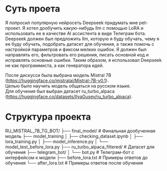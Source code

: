 # Суть проета  

Я попросил популярную нейросеть Deepseek придумать мне pet-проект. Я хотел дообучить какую-нибудь llm с помощью LoRA и использовать ее в качестве AI ассистента в виде Телеграм бота. Deepseek должен был предложить llm, которую я буду обучать, чему я ее буду обучать, подобрать датасет для обучения, а также помочь с настройкой параметров и фиксом мелких ошибок. Я должен был направлять его, фильтровать его решения, писать основной код и исправлять основные ошибки. Таким образом, я использовал Deepseek не как программиста, а как генератора идей.

После дискусси была выбрана модель Mistral 7B (https://huggingface.co/mistralai/Mistral-7B-v0.1).  
Целью было научить модель общаться на русском языке.  
Для обучения был выбран датасет ru_turbo_alpaca (https://huggingface.co/datasets/IlyaGusev/ru_turbo_alpaca).  

# Структура проекта  
RU_MISTRAL_7B_TG_BOT/
├── final_model/                # Финальная дообученная модель
├── model_training
│   ├── checking_dataset.ipynb
│   ├── lora_training.py
│   ├── model_inference.py
│   └── model_test_before_lora.py
├── ru_turbo_alpaca_filtered/  # Датасет для обучения
├── telegram_bot/
│   └── bot.py                 # Телеграм-бот с интерфейсом к модели
├── before_lora.txt            # Примеры ответов до обучения
└── after_lora.txt             # Примеры ответов после обучения
